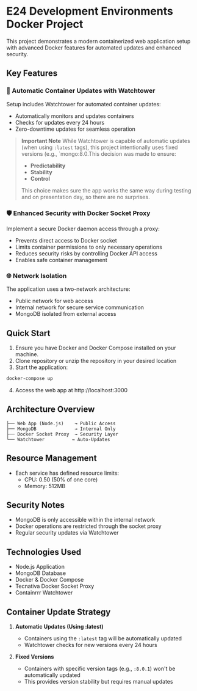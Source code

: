 # E24 Development Environments Docker Project

This project demonstrates a modern containerized web application setup with advanced Docker features for automated updates and enhanced security.

## Key Features

### 🔄 Automatic Container Updates with Watchtower
Setup includes Watchtower for automated container updates:
- Automatically monitors and updates containers
- Checks for updates every 24 hours
- Zero-downtime updates for seamless operation

> **Important Note**
> While Watchtower is capable of automatic updates (when using `:latest` tags), this project intentionally uses fixed versions (e.g., `mongo:8.0.This decision was made to ensure:
> - **Predictability**
> - **Stability**
> - **Control**
>
> This choice makes sure the app works the same way during testing and on presentation day, so there are no surprises.

### 🛡️ Enhanced Security with Docker Socket Proxy
Implement a secure Docker daemon access through a proxy:
- Prevents direct access to Docker socket
- Limits container permissions to only necessary operations
- Reduces security risks by controlling Docker API access
- Enables safe container management

### 🌐 Network Isolation
The application uses a two-network architecture:
- Public network for web access
- Internal network for secure service communication
- MongoDB isolated from external access

## Quick Start

1. Ensure you have Docker and Docker Compose installed on your machine.
2. Clone repository or unzip the repository in your desired location
3. Start the application:
```bash
docker-compose up
```
4. Access the web app at http://localhost:3000

## Architecture Overview

```
├── Web App (Node.js)    → Public Access
├── MongoDB              → Internal Only
├── Docker Socket Proxy  → Security Layer
└── Watchtower          → Auto-Updates
```

## Resource Management
- Each service has defined resource limits:
  - CPU: 0.50 (50% of one core)
  - Memory: 512MB

## Security Notes
- MongoDB is only accessible within the internal network
- Docker operations are restricted through the socket proxy
- Regular security updates via Watchtower

## Technologies Used
- Node.js Application
- MongoDB Database
- Docker & Docker Compose
- Tecnativa Docker Socket Proxy
- Containrrr Watchtower

## Container Update Strategy
1. **Automatic Updates (Using :latest)**
   - Containers using the `:latest` tag will be automatically updated
   - Watchtower checks for new versions every 24 hours

2. **Fixed Versions**
   - Containers with specific version tags (e.g., `:8.0.1`) won't be automatically updated
   - This provides version stability but requires manual updates
